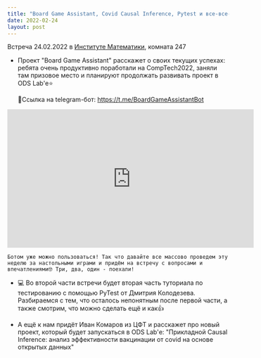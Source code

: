 ```yaml
---
title: "Board Game Assistant, Covid Causal Inference, Pytest и все-все-все"
date: 2022-02-24
layout: post
---
```


Встреча 24.02.2022 в [Институте Математики](https://go.2gis.com/mdkwe), комната 247

  * Проект "Board Game Assistant" расскажет о своих текущих успехах: ребята очень продуктивно поработали на CompTech2022, заняли там призовое место и планируют продолжать развивать проект в ODS Lab'е⭐

    📱Cсылка на telegram-бот: https://t.me/BoardGameAssistantBot

<iframe width="560" height="315" src="https://www.youtube.com/embed/-TE2cudI-aM" title="YouTube video player" frameborder="0" allow="accelerometer; autoplay; clipboard-write; encrypted-media; gyroscope; picture-in-picture" allowfullscreen></iframe>

    Ботом уже можно пользоваться! Так что давайте все массово проведем эту неделю за настольными играми и придём на встречу с вопросами и впечатлениями🤓 Три, два, один - поехали!

  * 💻 Во второй части встречи будет вторая часть туториала по тестированию с помощью PyTest от Дмитрия Колодезева. Разбираемся с тем, что осталось непонятным после первой части, а также смотрим, что можно сделать ещё и как👍

  * А ещё к нам придёт Иван Комаров из ЦФТ и расскажет про новый проект, который будет запускаться в ODS Lab'е: "Прикладной Causal Inference: анализ эффективности вакцинации от covid на основе открытых данных"
